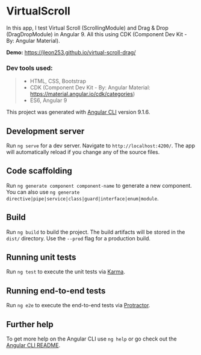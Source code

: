 # VirtualScroll

In this app, I test Virtual Scroll (ScrollingModule) and Drag & Drop (DragDropModule) in Angular 9. All this using CDK (Component Dev Kit - By: Angular Material).

**Demo:** https://jleon253.github.io/virtual-scroll-drag/

### Dev tools used:

> - HTML, CSS, Bootstrap
> - CDK (Component Dev Kit - By: Angular Material: https://material.angular.io/cdk/categories)
> - ES6, Angular 9

This project was generated with [Angular CLI](https://github.com/angular/angular-cli) version 9.1.6.

## Development server

Run `ng serve` for a dev server. Navigate to `http://localhost:4200/`. The app will automatically reload if you change any of the source files.

## Code scaffolding

Run `ng generate component component-name` to generate a new component. You can also use `ng generate directive|pipe|service|class|guard|interface|enum|module`.

## Build

Run `ng build` to build the project. The build artifacts will be stored in the `dist/` directory. Use the `--prod` flag for a production build.

## Running unit tests

Run `ng test` to execute the unit tests via [Karma](https://karma-runner.github.io).

## Running end-to-end tests

Run `ng e2e` to execute the end-to-end tests via [Protractor](http://www.protractortest.org/).

## Further help

To get more help on the Angular CLI use `ng help` or go check out the [Angular CLI README](https://github.com/angular/angular-cli/blob/master/README.md).
